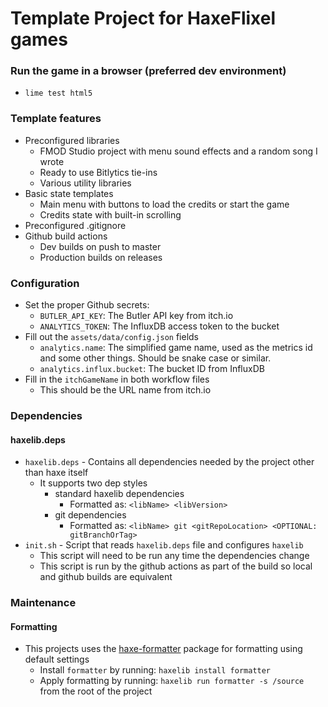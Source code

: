 # Template Project for HaxeFlixel games

### Run the game in a browser (preferred dev environment)

- `lime test html5`

### Template features

- Preconfigured libraries
  - FMOD Studio project with menu sound effects and a random song I wrote
  - Ready to use Bitlytics tie-ins
  - Various utility libraries
- Basic state templates
  - Main menu with buttons to load the credits or start the game
  - Credits state with built-in scrolling
- Preconfigured .gitignore
- Github build actions
  - Dev builds on push to master
  - Production builds on releases

### Configuration

- Set the proper Github secrets:
  - `BUTLER_API_KEY`: The Butler API key from itch.io
  - `ANALYTICS_TOKEN`: The InfluxDB access token to the bucket
- Fill out the `assets/data/config.json` fields
  - `analytics.name`: The simplified game name, used as the metrics id and some other things. Should be snake case or similar.
  - `analytics.influx.bucket`: The bucket ID from InfluxDB
- Fill in the `itchGameName` in both workflow files
  - This should be the URL name from itch.io

### Dependencies

#### **haxelib.deps**

- `haxelib.deps` - Contains all dependencies needed by the project other than haxe itself
  - It supports two dep styles
    - standard haxelib dependencies
      - Formatted as: `<libName> <libVersion>`
    - git dependencies
      - Formatted as: `<libName> git <gitRepoLocation> <OPTIONAL: gitBranchOrTag>`
- `init.sh` - Script that reads `haxelib.deps` file and configures `haxelib`
  - This script will need to be run any time the dependencies change
  - This script is run by the github actions as part of the build so local and github builds are equivalent

### Maintenance

#### **Formatting**

- This projects uses the [haxe-formatter](https://github.com/HaxeCheckstyle/haxe-formatter) package for formatting using default settings
  - Install `formatter` by running: `haxelib install formatter`
  - Apply formatting by running: `haxelib run formatter -s /source` from the root of the project
